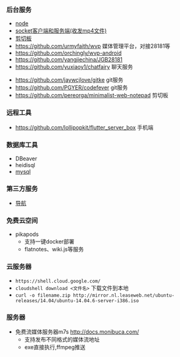 ### 后台服务
* [node](/notes/server/node.md)
* [socket客户端和服务端(收发mp4文件)](https://gist.github.com/cvabm/def545747928947f3eeb0027e790da50)
* [剪切板](https://github.com/sunny/edith)
* https://github.com/urmyfaith/wvp 媒体管理平台，对接28181等
* https://github.com/orchingly/wvp-android 
* https://github.com/yangjiechina/JGB28181
* https://github.com/yuxiaoy1/chatfairy 聊天服务
- https://github.com/jaywcjlove/gitke git服务
- https://github.com/PGYER/codefever git服务
- https://github.com/pereorga/minimalist-web-notepad 剪切板
### 远程工具
- https://github.com/lollipopkit/flutter_server_box 手机端
### 数据库工具
- DBeaver 
- heidisql 
- [mysql](./mysql.md)
### 第三方服务
- [导航](/notes/third-party/index.md)

### 免费云空间
- pikapods
    -  支持一键docker部署
    - flatnotes、wiki.js等服务

### 云服务器
- `https://shell.cloud.google.com/`
- `cloudshell download <文件名>` 下载文件到本地
- `curl -o filename.zip http://mirror.nl.leaseweb.net/ubuntu-releases/14.04/ubuntu-14.04.6-server-i386.iso`

### 服务器
- 免费流媒体服务器m7s http://docs.monibuca.com/ 
    - 支持发布不同格式的媒体流地址
    - exe直接执行,ffmpeg推送
